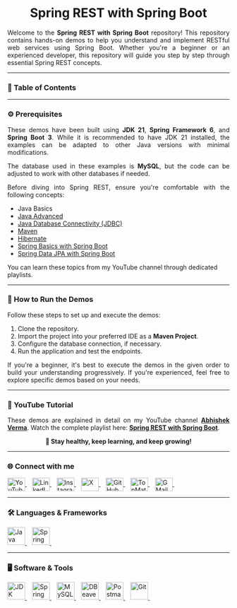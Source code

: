 <h1 align="center">Spring REST with Spring Boot</h1>

<p align="justify">
    Welcome to the <b>Spring REST with Spring Boot</b> repository! This repository contains hands-on demos to help you
    understand and implement RESTful web services using Spring Boot. Whether you're a beginner or an experienced
    developer, this repository will guide you step by step through essential Spring REST concepts.
</p>

<hr>

<h3 align="left">📌 Table of Contents</h3>
<ol align="left">

</ol>

<hr>

<h3 align="left">⚙️ Prerequisites</h3>
<p align="justify">
    These demos have been built using <b>JDK 21</b>, <b>Spring Framework 6</b>, and <b>Spring Boot 3</b>. While it is
    recommended to have JDK 21 installed, the examples can be adapted to other Java versions with minimal modifications.
</p>
<p align="justify">
    The database used in these examples is <b>MySQL</b>, but the code can be adjusted to work with other databases if
    needed.
</p>
<p align="justify">
    Before diving into Spring REST, ensure you're comfortable with the following concepts:
<ul>
    <li>Java Basics</li>
    <li><a href="https://www.youtube.com/playlist?list=PLJDwhlqmpSfP5xBfI-41j3gNZ6GAsrxD-"
        target="_blank">Java Advanced</a></li>
    <li><a href="https://www.youtube.com/playlist?list=PLJDwhlqmpSfP1FroiBGc7N3-r67VaEp0V"
        target="_blank">Java Database Connectivity (JDBC)</a></li>
    <li><a href="https://www.youtube.com/playlist?list=PLJDwhlqmpSfMNgiOg0xyg4hVsPcJUh4jE"
        target="_blank">Maven</a></li>
    <li><a href="https://www.youtube.com/playlist?list=PLJDwhlqmpSfNYPqMMqNj7DXl41fnTVJuY"
        target="_blank">Hibernate</a></li>
    <li><a href="https://www.youtube.com/playlist?list=PLJDwhlqmpSfO7BUlQk_di-86igrzgnsGo"
        target="_blank">Spring Basics with Spring Boot</a></li>
    <li><a href="https://www.youtube.com/playlist?list=PLJDwhlqmpSfPUg7_jffHmF_6MooTlH7rO"
        target="_blank">Spring Data JPA with Spring Boot</a></li>
</ul>
You can learn these topics from my YouTube channel through dedicated playlists.
</p>

<hr>

<h3 align="left">🚀 How to Run the Demos</h3>
<p align="justify">
    Follow these steps to set up and execute the demos:
</p>
<ol>
    <li>Clone the repository.</li>
    <li>Import the project into your preferred IDE as a <b>Maven Project</b>.</li>
    <li>Configure the database connection, if necessary.</li>
    <li>Run the application and test the endpoints.</li>
</ol>
<p align="justify">
    If you're a beginner, it's best to execute the demos in the given order to build your understanding progressively.
    If you're experienced, feel free to explore specific demos based on your needs.
</p>

<hr>

<h3 align="left">🎥 YouTube Tutorial</h3>
<p align="justify">
    These demos are explained in detail on my YouTube channel <a href="https://www.youtube.com/@abhishekvermaa10"
        target="_blank"><b>Abhishek Verma</b></a>.
    Watch the complete playlist here: <a href="https://www.youtube.com/playlist?list=PLJDwhlqmpSfM7NmtpvG5tR5TyYctS6yCA"
        target="_blank"><b>Spring REST with Spring Boot</b></a>.
</p>

<p align="center"><b>🚀 Stay healthy, keep learning, and keep growing!</b></p>

<hr>

<h3 align="left">🌐 Connect with me</h3>
<p align="left">
    <a href="https://www.youtube.com/@abhishekvermaa10" target="_blank">
        <img align="center" src="https://github.com/abhishekvermaa10/Logos/blob/main/YouTube.svg" alt="YouTube" height="30" width="40" />
    </a> &nbsp;&nbsp;
    <a href="https://linkedin.com/in/abhishekvermaa10" target="_blank">
        <img align="center" src="https://github.com/abhishekvermaa10/Logos/blob/main/LinkedIn.svg" alt="LinkedIn" height="30" width="40" />
    </a> &nbsp;&nbsp;
    <a href="https://instagram.com/abhishekvermaa10" target="_blank">
        <img align="center" src="https://github.com/abhishekvermaa10/Logos/blob/main/Instagram.svg" alt="Instagram" height="30" width="40" />
    </a> &nbsp;&nbsp;
    <a href="https://x.com/ytabhishekverma" target="_blank">
        <img align="center" src="https://github.com/abhishekvermaa10/Logos/blob/main/X.svg" alt="X" height="30" width="40" />
    </a> &nbsp;&nbsp;
    <a href="https://github.com/abhishekvermaa10" target="_blank">
        <img align="center" src="https://github.com/abhishekvermaa10/Logos/blob/main/GitHub.svg" alt="GitHub" height="30" width="40" />
    </a> &nbsp;&nbsp;
    <a href="https://topmate.io/abhishekvermaa10" target="_blank">
        <img align="center" src="https://github.com/abhishekvermaa10/Logos/blob/main/TopMate.svg" alt="TopMate" height="30" width="40" />
    </a> &nbsp;&nbsp;
    <a href="mailto:scaleupindiayt@gmail.com">
        <img align="center" src="https://github.com/abhishekvermaa10/Logos/blob/main/GMail.svg" alt="GMail" height="30" width="40" />
    </a> &nbsp;&nbsp;
</p>

<hr>

<h3 align="left">🛠️ Languages & Frameworks</h3>
<p align="left">
    <a href="https://www.java.com" target="_blank">
        <img src="https://github.com/abhishekvermaa10/Logos/blob/main/Java.svg" alt="Java" width="40" height="40" />
    </a> &nbsp;&nbsp;
    <a href="https://spring.io" target="_blank">
        <img src="https://github.com/abhishekvermaa10/Logos/blob/main/Spring.svg" alt="Spring" width="40" height="40" />
    </a> &nbsp;&nbsp;
</p>

<hr>

<h3 align="left">🖥️ Software & Tools</h3>
<p align="left">
    <a href="https://www.oracle.com/in/java/technologies/downloads" target="_blank">
        <img src="https://github.com/abhishekvermaa10/Logos/blob/main/JDK.svg" alt="JDK" width="40" height="40" />
    </a> &nbsp;&nbsp;
    <a href="https://spring.io/tools" target="_blank">
        <img src="https://github.com/abhishekvermaa10/Logos/blob/main/Spring Tool Suite.svg" alt="Spring Tool Suite" width="40" height="40" />
    </a> &nbsp;&nbsp;
    <a href="https://dev.mysql.com/downloads" target="_blank">
        <img src="https://github.com/abhishekvermaa10/Logos/blob/main/MySQL.svg" alt="MySQL" width="40" height="40" />
    </a> &nbsp;&nbsp;
    <a href="https://dbeaver.io/download" target="_blank">
        <img src="https://github.com/abhishekvermaa10/Logos/blob/main/DBeaver.svg" alt="DBeaver" width="40" height="40" />
    </a> &nbsp;&nbsp;
    <a href="https://www.postman.com/downloads" target="_blank">
        <img src="https://github.com/abhishekvermaa10/Logos/blob/main/Postman.svg" alt="Postman" width="40" height="40" />
    </a> &nbsp;&nbsp;
    <a href="https://git-scm.com/downloads" target="_blank">
        <img src="https://github.com/abhishekvermaa10/Logos/blob/main/Git.svg" alt="Git" width="40" height="40" />
    </a> &nbsp;&nbsp;
</p>
